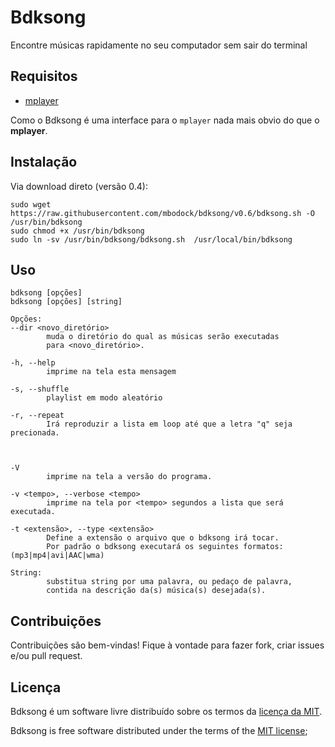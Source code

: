 # Bdksong

Encontre músicas rapidamente no seu computador sem sair do terminal

## Requisitos

 * [mplayer](http://mplayerhq.hu/)

Como o Bdksong é uma interface para o `mplayer` nada mais obvio do que o **mplayer**.

## Instalação

Via download direto (versão 0.4):

    sudo wget https://raw.githubusercontent.com/mbodock/bdksong/v0.6/bdksong.sh -O /usr/bin/bdksong
    sudo chmod +x /usr/bin/bdksong
    sudo ln -sv /usr/bin/bdksong/bdksong.sh  /usr/local/bin/bdksong

## Uso
    
    bdksong [opções]
    bdksong [opções] [string]

    Opções:
    --dir <novo_diretório>
            muda o diretório do qual as músicas serão executadas
            para <novo_diretório>.

    -h, --help
            imprime na tela esta mensagem

    -s, --shuffle
            playlist em modo aleatório

    -r, --repeat
            Irá reproduzir a lista em loop até que a letra "q" seja precionada.



    -V
            imprime na tela a versão do programa.

    -v <tempo>, --verbose <tempo>
            imprime na tela por <tempo> segundos a lista que será executada.

    -t <extensão>, --type <extensão>
            Define a extensão o arquivo que o bdksong irá tocar.
            Por padrão o bdksong executará os seguintes formatos: (mp3|mp4|avi|AAC|wma)

    String:
            substitua string por uma palavra, ou pedaço de palavra,
            contida na descrição da(s) música(s) desejada(s).

##  Contribuições

Contribuições são bem-vindas! Fique à vontade para fazer fork, criar issues e/ou pull request.

## Licença

Bdksong é um software livre distribuído sobre os termos da [licença da MIT](http://opensource.org/licenses/MIT).

Bdksong is free software distributed under the terms of the [MIT license](http://opensource.org/licenses/MIT);

